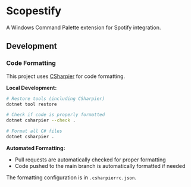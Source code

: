 # Scopestify

A Windows Command Palette extension for Spotify integration.

## Development

### Code Formatting

This project uses [CSharpier](https://csharpier.com/) for code formatting. 

**Local Development:**
```bash
# Restore tools (including CSharpier)
dotnet tool restore

# Check if code is properly formatted
dotnet csharpier --check .

# Format all C# files
dotnet csharpier .
```

**Automated Formatting:**
- Pull requests are automatically checked for proper formatting
- Code pushed to the main branch is automatically formatted if needed

The formatting configuration is in `.csharpierrc.json`.